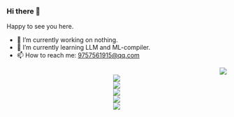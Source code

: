 ### Hi there 👋
Happy to see you here.
- 🔭 I’m currently working on nothing.
- 🌱 I’m currently learning LLM and ML-compiler.
- 📫 How to reach me: 9757561915@qq.com
<div align="right"><img src="https://github-readme-stats.vercel.app/api?username=wplf&show_icons=true&theme=tokyonight" /></div><div align="center"><img src="https://github-readme-stats.vercel.app/api/top-langs/?username=wplf" /></div><div align="center"><img src="https://github-readme-streak-stats.herokuapp.com/?user=wplf" /></div><div align="center"><img src="https://github-readme-activity-graph.vercel.app/graph?username=wplf&theme=xcode" /></div><div align="center"><img src="https://visitor-badge.glitch.me/badge?page_id=wplf" /></div><div align="center"><img src="https://profile-counter.glitch.me/yang-tian-hub/count.svg" /></div>


<!--
**wplf/wplf** is a ✨ _special_ ✨ repository because its `README.md` (this file) appears on your GitHub profile.
Here are some ideas to get you started:
-->
